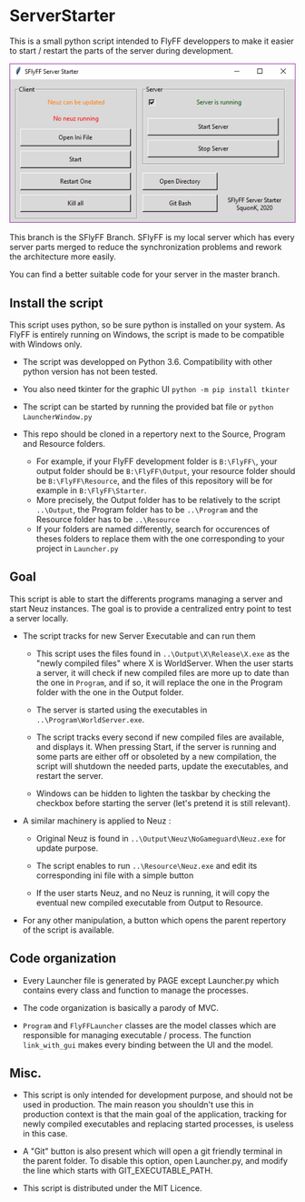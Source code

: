 # ServerStarter

This is a small python script intended to FlyFF developpers to make it easier to
start / restart the parts of the server during development.

![A screenshot](Screenshot.png)

This branch is the SFlyFF Branch. SFlyFF is my local server which has every
server parts merged to reduce the synchronization problems and rework the
architecture more easily.

You can find a better suitable code for your server in the master branch.

## Install the script

This script uses python, so be sure python is installed on your system. As FlyFF is entirely running on Windows, the script is made to be compatible with Windows only.

- The script was developped on Python 3.6. Compatibility with other python version has not been tested.

- You also need tkinter for the graphic UI `python -m pip install tkinter`

- The script can be started by running the provided bat file or `python LauncherWindow.py`

- This repo should be cloned in a repertory next to the Source, Program and Resource folders.

    - For example, if your FlyFF development folder is `B:\FlyFF\`, your output folder should be `B:\FlyFF\Output`, your resource folder should be `B:\FlyFF\Resource`, and the files of this repository will be for example in `B:\FlyFF\Starter`.
    - More precisely, the Output folder has to be relatively to the script `..\Output`, the Program folder has to be `..\Program` and the Resource folder has to be `..\Resource`
    - If your folders are named differently, search for occurences of theses folders to replace them with the one corresponding to your project in `Launcher.py`

## Goal

This script is able to start the differents programs managing a server and start Neuz instances. The goal is to provide a centralized entry point to test a server locally.

- The script tracks for new Server Executable and can run them

    - This script uses the files found in `..\Output\X\Release\X.exe` as the "newly compiled files" where X is WorldServer. When the user starts a server, it will check if new compiled files are more up to date than the one in `Program`, and if so, it will replace the one in the Program folder with the one in the Output folder.

    - The server is started using the executables in `..\Program\WorldServer.exe`.

    - The script tracks every second if new compiled files are available, and displays it. When pressing Start, if the server is running and some parts are either off or obsoleted by a new compilation, the script will shutdown the needed parts, update the executables, and restart the server.

    - Windows can be hidden to lighten the taskbar by checking the checkbox before starting the server (let's pretend it is still relevant).

- A similar machinery is applied to Neuz : 

    - Original Neuz is found in `..\Output\Neuz\NoGameguard\Neuz.exe` for update purpose.
    
    - The script enables to run `..\Resource\Neuz.exe` and edit its corresponding ini file with a simple button
    
    - If the user starts Neuz, and no Neuz is running, it will copy the eventual new compiled executable from Output to Resource.

- For any other manipulation, a button which opens the parent repertory of the script is available.


## Code organization

- Every Launcher file is generated by PAGE except Launcher.py which contains every class and function to manage the processes.

- The code organization is basically a parody of MVC.

- `Program` and `FlyFFLauncher` classes are the model classes which are responsible for managing executable / process. The function `link_with_gui` makes every binding between the UI and the model.

## Misc.

- This script is only intended for development purpose, and should not be used in production. The main reason you shouldn't use this in production context is that the main goal of the application, tracking for newly compiled executables and replacing started processes, is useless in this case.

- A "Git" button is also present which will open a git friendly terminal in the parent folder. To disable this option, open Launcher.py, and modify the line which starts with GIT_EXECUTABLE_PATH.

- This script is distributed under the MIT Licence.

